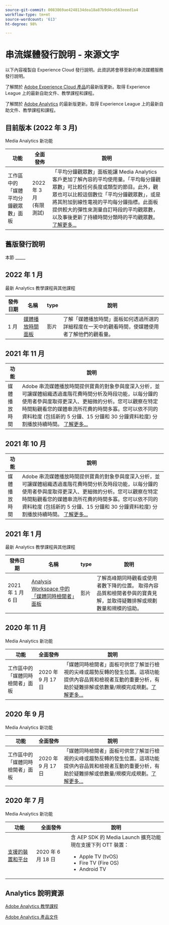 ```yaml
---
source-git-commit: 0083869ae4248134dea18a87b9d4ce563eeed1a4
workflow-type: tm+mt
source-wordcount: '613'
ht-degree: 98%

---
```

# 串流媒體發行說明 - 來源文字

以下內容複製自 Experience Cloud 發行說明。此資訊將會移至新的串流媒體服務發行說明。


了解關於 [Adobe Experience Cloud 產品](https://business.adobe.com/tw/products/adobe-experience-cloud-products.html)的最新版更新。取得 Experience League 上的最新自助文件、教學課程和課程。

了解關於 [Adobe Analytics](https://experienceleague.adobe.com/docs/analytics/release-notes/latest.html?lang=zh-Hant) 的最新版更新。取得 Experience League 上的最新自助文件、教學課程和課程。


## 目前版本 (2022 年 3 月)

Media Analytics 新功能

| 功能 | 全面發佈 | 說明 |
| -------- | -------------------- | ----------- |
| 工作區中的「媒體平均分鐘觀眾數」面板 | 2022 年 3 月<br> (有限測試) | 「平均分鐘觀眾數」面板能讓 Media Analytics 客戶更加了解內容的平均使用量。「平均每分鐘觀眾數」可比較任何長度或類型的節目。此外，觀眾也可以比較這個數位「平均分鐘觀眾數」，或是將其附加到線性電視的平均每分鐘指標。此面板提供較大的彈性來測量自訂時段的平均觀眾數，以及事後更新了持續時間分類時的平均觀眾數。 [了解更多...](https://experienceleague.adobe.com/docs/media-analytics/using/media-reports/average-minute-audience.html?lang=zh-Hant) |



## 舊版發行說明

本節 _____

## 2022 年 1 月

最新 Analytics 教學課程與其他課程

| 發佈日期 | 名稱 | type | 說明 |
| ----------- | ---------- | ---------- | --------- |
| 1 月 | <a href="/docs/analytics-learn/tutorials/media-analytics/measuring-media-analytics/media-playback-time-spent-panel.html?lang=en">媒體播放時間面板</a> | 影片 | 了解「媒體播放時間」面板如何透過所選的詳細程度在一天中的觀看時間，使媒體使用者了解他們的觀看量。 |




## 2021 年 11 月

| 功能 | 說明 |
| ----------- | ---------- |
| 媒體播放時間 | Adobe 串流媒體播放時間提供寶貴的對象參與度深入分析，並可讓媒體組織透過進階花費時間分析及時段功能，以每分鐘的使用者參與度取得更深入、更細微的分析。您可以觀察在特定時間點觀看您的媒體串流所花費的時間多寡。您可以依不同的資料粒度 (包括新的 5 分鐘、15 分鐘和 30 分鐘資料粒度) 分割播放持續時間。 [了解更多...](https://experienceleague.adobe.com/docs/media-analytics/using/media-reports/media-workspace-panels/media-playback-time-spent.html?lang=zh-Hant) |



## 2021 年 10 月

| 功能 | 說明 |
| ----------- | ---------- |
| 媒體播放時間 | Adobe 串流媒體播放時間提供寶貴的對象參與度深入分析，並可讓媒體組織透過進階花費時間分析及時段功能，以每分鐘的使用者參與度取得更深入、更細微的分析。您可以觀察在特定時間點觀看您的媒體串流所花費的時間多寡。您可以依不同的資料粒度 (包括新的 5 分鐘、15 分鐘和 30 分鐘資料粒度) 分割播放持續時間。 [了解更多...](https://experienceleague.adobe.com/docs/media-analytics/using/media-reports/media-workspace-panels/media-playback-time-spent.html?lang=zh-Hant) |

## 2021 年 1 月

最新 Analytics 教學課程與其他課程

| 發佈日期 | 名稱 | type | 說明 |
| ----------- | ---------- | ---------- | --------- |
| 2021 年 1 月 6 日 | [Analysis Workspace 中的「媒體同時檢閱者」面板](https://experienceleague.adobe.com/docs/analytics-learn/tutorials/analysis-workspace/using-panels/media-concurrent-viewers-panel-in-analysis-workspace.html?lang=zh-Hant#analysis-workspace) | 影片 | 了解高峰期同時觀看或使用者數下降的位置。 取得內容品質和檢閱者參與的寶貴見解，並取得疑難排解或規劃數量和規模的協助。  |


## 2020 年 11 月

Media Analytics 新功能

| 功能 | 全面發佈 | 說明 |
| -------- | -------------------- | ----------- |
| 工作區中的「媒體同時檢閱者」面板 | 2020 年 9 月 17 日 | 「媒體同時檢閱者」面板可供您了解並行檢視的尖峰或趨勢反轉的發生位置。這項功能提供內容品質和檢視者互動的重要分析，有助於疑難排解或依數量/規模完成規劃。[了解更多…](https://experienceleague.adobe.com/docs/media-analytics/using/media-reports/media-workspace-panels/media-concurrent-viewers.html?lang=zh-Hant) |


## 2020 年 9 月

Media Analytics 新功能

| 功能 | 全面發佈 | 說明 |
| -------- | -------------------- | ----------- |
| 工作區中的「媒體同時檢閱者」面板 | 2020 年 9 月 17 日 | 「媒體同時檢閱者」面板可供您了解並行檢視的尖峰或趨勢反轉的發生位置。這項功能提供內容品質和檢視者互動的重要分析，有助於疑難排解或依數量/規模完成規劃。[了解更多…](https://experienceleague.adobe.com/docs/media-analytics/using/media-reports/media-workspace-panels/media-concurrent-viewers.html?lang=zh-Hant) |


## 2020 年 7 月

Media Analytics 新功能

| 功能 | 全面發佈 | 說明 |
| -------- | -------------------- | ----------- |
| [支援的裝置和平台](https://experienceleague.adobe.com/docs/media-analytics/using/supported-devices.html?lang=zh-Hant) | 2020 年 6 月 18 日 | 含 AEP SDK 的 Media Launch 擴充功能現在支援下列 OTT 裝置： <div><ul><li>Apple TV (tvOS)</li><li>Fire TV (Fire OS)</li><li>Android TV</li></ul></div> |



## Analytics 說明資源

[Adobe Analytics 教學課程](https://experienceleague.adobe.com/docs/analytics-learn/tutorials/overview.html?lang=zh-Hant)

[Adobe Analytics 產品文件](https://experienceleague.adobe.com/docs/analytics.html?lang=zh-Hant)

